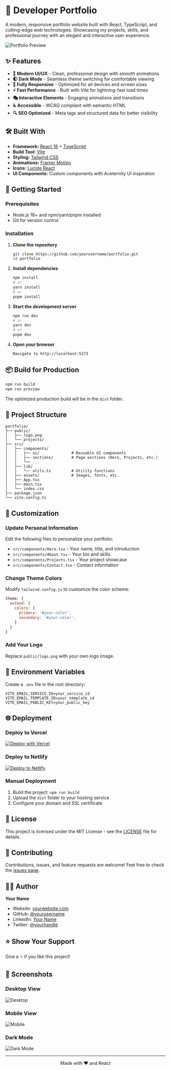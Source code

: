 # 🚀 Developer Portfolio

A modern, responsive portfolio website built with React, TypeScript, and cutting-edge web technologies. Showcasing my projects, skills, and professional journey with an elegant and interactive user experience.

![Portfolio Preview](./preview.png) <!-- Add your portfolio screenshot -->

## ✨ Features

- **🎨 Modern UI/UX** - Clean, professional design with smooth animations
- **🌓 Dark Mode** - Seamless theme switching for comfortable viewing
- **📱 Fully Responsive** - Optimized for all devices and screen sizes
- **⚡ Fast Performance** - Built with Vite for lightning-fast load times
- **🎭 Interactive Elements** - Engaging animations and transitions
- **♿ Accessible** - WCAG compliant with semantic HTML
- **🔍 SEO Optimized** - Meta tags and structured data for better visibility

## 🛠️ Built With

- **Framework:** [React 18](https://react.dev/) + [TypeScript](https://www.typescriptlang.org/)
- **Build Tool:** [Vite](https://vitejs.dev/)
- **Styling:** [Tailwind CSS](https://tailwindcss.com/)
- **Animations:** [Framer Motion](https://www.framer.com/motion/)
- **Icons:** [Lucide React](https://lucide.dev/)
- **UI Components:** Custom components with Aceternity UI inspiration

## 🚀 Getting Started

### Prerequisites

- Node.js 18+ and npm/yarn/pnpm installed
- Git for version control

### Installation

1. **Clone the repository**
   ```bash
   git clone https://github.com/yourusername/portfolio.git
   cd portfolio
   ```

2. **Install dependencies**
   ```bash
   npm install
   # or
   yarn install
   # or
   pnpm install
   ```

3. **Start the development server**
   ```bash
   npm run dev
   # or
   yarn dev
   # or
   pnpm dev
   ```

4. **Open your browser**
   ```
   Navigate to http://localhost:5173
   ```

## 📦 Build for Production

```bash
npm run build
npm run preview
```

The optimized production build will be in the `dist` folder.

## 🎯 Project Structure

```
portfolio/
├── public/
│   ├── logo.png
│   └── projects/
├── src/
│   ├── components/
│   │   ├── ui/              # Reusable UI components
│   │   ├── sections/        # Page sections (Hero, Projects, etc.)
│   │   └── ...
│   ├── lib/
│   │   └── utils.ts         # Utility functions
│   ├── assets/              # Images, fonts, etc.
│   ├── App.tsx
│   ├── main.tsx
│   └── index.css
├── package.json
└── vite.config.ts
```

## 🎨 Customization

### Update Personal Information

Edit the following files to personalize your portfolio:

- `src/components/Hero.tsx` - Your name, title, and introduction
- `src/components/About.tsx` - Your bio and skills
- `src/components/Projects.tsx` - Your project showcase
- `src/components/Contact.tsx` - Contact information

### Change Theme Colors

Modify `tailwind.config.js` to customize the color scheme:

```js
theme: {
  extend: {
    colors: {
      primary: '#your-color',
      secondary: '#your-color',
    }
  }
}
```

### Add Your Logo

Replace `public/logo.png` with your own logo image.

## 📝 Environment Variables

Create a `.env` file in the root directory:

```env
VITE_EMAIL_SERVICE_ID=your_service_id
VITE_EMAIL_TEMPLATE_ID=your_template_id
VITE_EMAIL_PUBLIC_KEY=your_public_key
```

## 🌐 Deployment

### Deploy to Vercel

[![Deploy with Vercel](https://vercel.com/button)](https://vercel.com/new/clone?repository-url=https://github.com/yourusername/portfolio)

### Deploy to Netlify

[![Deploy to Netlify](https://www.netlify.com/img/deploy/button.svg)](https://app.netlify.com/start/deploy?repository=https://github.com/yourusername/portfolio)

### Manual Deployment

1. Build the project: `npm run build`
2. Upload the `dist` folder to your hosting service
3. Configure your domain and SSL certificate

## 📄 License

This project is licensed under the MIT License - see the [LICENSE](LICENSE) file for details.

## 🤝 Contributing

Contributions, issues, and feature requests are welcome! Feel free to check the [issues page](https://github.com/yourusername/portfolio/issues).

## 👨‍💻 Author

**Your Name**

- Website: [yourwebsite.com](https://yourwebsite.com)
- GitHub: [@yourusername](https://github.com/yourusername)
- LinkedIn: [Your Name](https://linkedin.com/in/yourprofile)
- Twitter: [@yourhandle](https://twitter.com/yourhandle)

## ⭐ Show Your Support

Give a ⭐️ if you like this project!

## 📸 Screenshots

### Desktop View
![Desktop](./screenshots/desktop.png)

### Mobile View
![Mobile](./screenshots/mobile.png)

### Dark Mode
![Dark Mode](./screenshots/dark-mode.png)

---

<p align="center">Made with ❤️ and React</p>